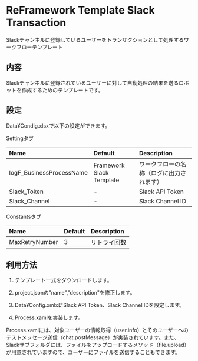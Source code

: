 # ReFramework Template Slack Transaction

Slackチャンネルに登録しているユーザーをトランザクションとして処理するワークフローテンプレート

## 内容

Slackチャンネルに登録されているユーザーに対して自動処理の結果を送るロボットを作成するためのテンプレートです。


## 設定

Data¥Condig.xlsxで以下の設定ができます。

Settingタブ

| Name                     | Default                  | Description                              |
|:-------------------------|:-------------------------|:-----------------------------------------|
| logF_BusinessProcessName | Framework Slack Template | ワークフローの名称（ログに出力されます） |
| Slack_Token              | -                        | Slack API Token                          |
| Slack_Channel            | -                        | Slack Channel ID                         |

Constantsタブ

| Name           | Default | Description  |
|:---------------|:--------|:-------------|
| MaxRetryNumber | 3       | リトライ回数 |

## 利用方法

1. テンプレート一式をダウンロードします。

2. project.jsonの"name","description"を修正します。

3. Data¥Config.xmlxにSlack API Token、Slack Channel IDを設定します。

4. Process.xamlを実装します。

  Process.xamlには、対象ユーザーの情報取得（user.info）とそのユーザーへのテストメッセージ送信（chat.postMessage）が実装されています。また、Slackサブフォルダには、ファイルをアップロードするメソッド（file.upload）が用意されていますので、ユーザーにファイルを送信することもできます。
